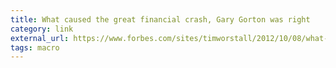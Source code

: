 ```yaml
---
title: What caused the great financial crash, Gary Gorton was right
category: link
external_url: https://www.forbes.com/sites/timworstall/2012/10/08/what-caused-the-great-financial-crash-gary-gorton-is-right/#598800783b99
tags: macro
---
```

